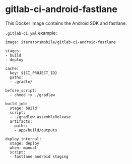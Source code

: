 # gitlab-ci-android-fastlane

This Docker image contains the Android SDK and fastlane.

`.gitlab-ci.yml` example:

```
image: iteratorsmobile/gitlab-ci-android-fastlane

stages:
- build
- deploy

cache:
  key: ${CI_PROJECT_ID}
  paths:
  - .gradle/

before_script:
  - chmod +x ./gradlew

build_job:
  stage: build
  script:
  - ./gradlew assembleRelease
  artifacts:
    paths:
    - app/build/outputs

deploy_internal:
  stage: deploy
  when: manual
  script:
  - fastlane android staging
```
